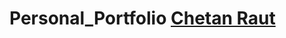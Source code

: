 # Personal_Portfolio <a href="https://github.com/Chetan-Raut/Chetan_Portfolio/" align="center">Chetan Raut</a>
